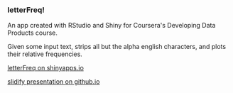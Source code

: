 ### letterFreq!

An app created with RStudio and Shiny for Coursera's Developing Data Products course.

Given some input text, strips all but the alpha english characters, and plots their relative frequencies.

[letterFreq on shinyapps.io](http://dontpanic.shinyapps.io/letterFreq/)

[slidify presentation on github.io](http://dbolotov.github.io/letterFreq_slide_deck/)